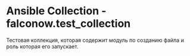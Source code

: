 # Ansible Collection - falconow.test_collection

Тестовая коллекция, которая содержит модуль по созданию файла
и роль которая его запускает.

